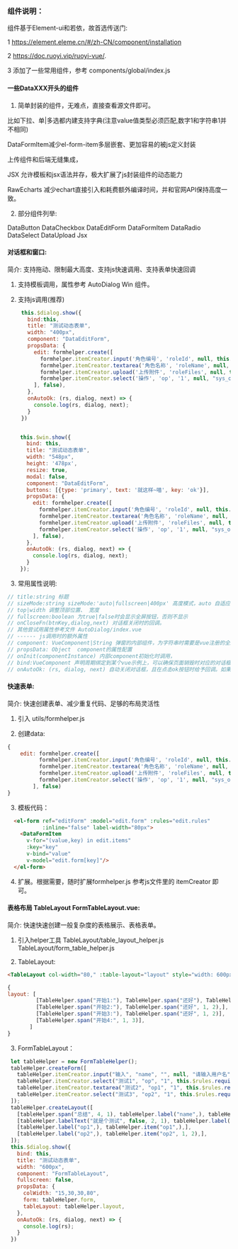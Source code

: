 ### 组件说明：

组件基于Element-ui和若依，故首选传送门: 

1  https://element.eleme.cn/#/zh-CN/component/installation

2  https://doc.ruoyi.vip/ruoyi-vue/.

3  添加了一些常用组件，参考 components/global/index.js

#### 一些DataXXX开头的组件

1. 简单封装的组件，无难点，直接查看源文件即可。

比如下拉、单|多选都内建支持字典(注意value值类型必须匹配,数字1和字符串1并不相同)

DataFormItem减少el-form-item多层嵌套、更加容易的被js定义封装

上传组件和后端无缝集成，
 
JSX 允许模板和jsx语法并存，极大扩展了js封装组件的动态能力 

RawEcharts 减少echart直接引入和耗费额外编译时间，并和官网API保持高度一致。

2. 部分组件列举:
 
 DataButton  DataCheckbox  DataEditForm DataFormItem  DataRadio DataSelect DataUpload  Jsx

#### 对话框和窗口:

简介: 支持拖动、限制最大高度、支持js快速调用、支持表单快速回调

1. 支持模板调用，属性参考 AutoDialog Win 组件。

2. 支持js调用(推荐) 

   ```javascript
    this.$dialog.show({
      bind:this,
      title: "测试动态表单",
      width: "400px",
      component: "DataEditForm",
      propsData: {
        edit: formhelper.create([
          formhelper.itemCreator.input('角色编号', 'roleId', null, this.$rules.required()),
          formhelper.itemCreator.textarea('角色名称', 'roleName', null, this.$rules.required()),
          formhelper.itemCreator.upload('上传附件', 'roleFiles', null, this.$rules.required(), null, {type_limit: 4}),
          formhelper.itemCreator.select('操作', 'op', '1', null, "sys_oper_type")
        ], false),
      },
      onAutoOk: (rs, dialog, next) => {
        console.log(rs, dialog, next);
      }
    })
   ```

```javascript

    this.$win.show({
      bind: this,
      title: "测试动态表单",
      width: "548px",
      height: '478px',
      resize: true,
      modal: false,
      component: "DataEditForm",
      buttons: [{type: 'primary', text: '就这样~喵', key: 'ok'}],
      propsData: {
        edit: formhelper.create([
          formhelper.itemCreator.input('角色编号', 'roleId', null, this.$rules.required()),
          formhelper.itemCreator.textarea('角色名称', 'roleName', null, this.$rules.required()),
          formhelper.itemCreator.upload('上传附件', 'roleFiles', null, this.$rules.required(), null, {type_limit: 4}),
          formhelper.itemCreator.select('操作', 'op', '1', null, "sys_oper_type")
        ], false),
      },
      onAutoOk: (rs, dialog, next) => {
        console.log(rs, dialog, next);
      }
    });
```
   

3. 常用属性说明:
```javascript
// title:string 标题
// sizeMode:string sizeMode:'auto|fullscreen|400px' 高度模式，auto 自适应高度  fullscreen只是根据屏幕高度限制最大高度
// top|width 调整顶部位置、 宽度
// fullscreen:boolean 为true|false时会显示全屏按钮，否则不显示
// onCloseFn(btnKey,dialog,next) 对话框关闭时的回调。
// 其他尝试用属性参考文件 AutoDialog/index.vue
// ------ js调用时的额外属性
// component: VueComponent|String 弹窗的内部组件，为字符串时需要是vue注册的全局组件
// propsData: Object  component的属性配置
// onInit(componentInstance) 内部component初始化时调用，
// bind:VueComponent 声明周期绑定到某个vue示例上，可以确保页面销毁时对应的对话框也正常关闭。
// onAutoOk: (rs, dialog, next) 自动关闭对话框，且在点击ok按钮时给予回调。如果内部组件有validate()函数，也会执行。可以减少表单对话框样板代码
```

#### 快速表单:

简介: 快速创建表单、减少重复代码、足够的布局灵活性
1. 引入 utils/formhelper.js 

2. 创建data:
```javascript
{
    edit: formhelper.create([
          formhelper.itemCreator.input('角色编号', 'roleId', null, this.$rules.required()),
          formhelper.itemCreator.textarea('角色名称', 'roleName', null, this.$rules.required()),
          formhelper.itemCreator.upload('上传附件', 'roleFiles', null, this.$rules.required(), null, {type_limit: 4}),
          formhelper.itemCreator.select('操作', 'op', '1', null, "sys_oper_type")
        ], false)
}
```

3. 模板代码：
```html
  <el-form ref="editForm" :model="edit.form" :rules="edit.rules"
           :inline="false" label-width="80px">
    <DataFormItem
      v-for="(value,key) in edit.items"
      :key="key"
      v-bind="value"
      v-model="edit.form[key]"/>
  </el-form>
```

4. 扩展。根据需要，随时扩展formhelper.js  参考js文件里的 itemCreator 即可。


#### 表格布局 TableLayout FormTableLayout.vue:

简介: 快速快速创建一般复杂度的表格展示、表格表单。
1. 引入helper工具 TableLayout/table_layout_helper.js  TableLayout/form_table_helper.js

2. TableLayout:
```html
<TableLayout col-width="80," :table-layout="layout" style="width: 600px;"/>
```
```javascript
{
layout: [
         [TableHelper.span("开始1:"), TableHelper.span("还好"), TableHelper.html("test")],
         [TableHelper.span("开始2:"), TableHelper.span("还好", 1, 2),],
         [TableHelper.span("开始3:"), TableHelper.span("还好", 1, 2)],
         [TableHelper.span("开始4:", 1, 3)],
       ]
}
```

3. FormTableLayout：
```javascript
 let tableHelper = new FormTableHelper();
 tableHelper.createForm([
   tableHelper.itemCreator.input("输入", "name", "", null, "请输入用户名"),
   tableHelper.itemCreator.select("测试1", "op", "1", this.$rules.required(), "sys_oper_type"),
   tableHelper.itemCreator.textarea("测试2", "op1", "1", this.$rules.required()),
   tableHelper.itemCreator.select("测试3", "op2", "1", this.$rules.required(), "sys_oper_type"),
 ]);
 tableHelper.createLayout([
   [tableHelper.span("总结", 4, 1), tableHelper.label("name",), tableHelper.item("name", 1, 2),],
   [tableHelper.labelText("就是个测试", false, 2, 1), tableHelper.label("op",), tableHelper.item("op",),],
   [tableHelper.label("op1",), tableHelper.item("op1",),],
   [tableHelper.label("op2",), tableHelper.item("op2", 1, 2),],
 ]);
 this.$dialog.show({
   bind: this,
   title: "测试动态表单",
   width: "600px",
   component: "FormTableLayout",
   fullscreen: false,
   propsData: {
     colWidth: "15,30,30,80",
     form: tableHelper.form,
     tableLayout: tableHelper.layout,
   },
   onAutoOk: (rs, dialog, next) => {
     console.log(rs);
   }
 })
```
